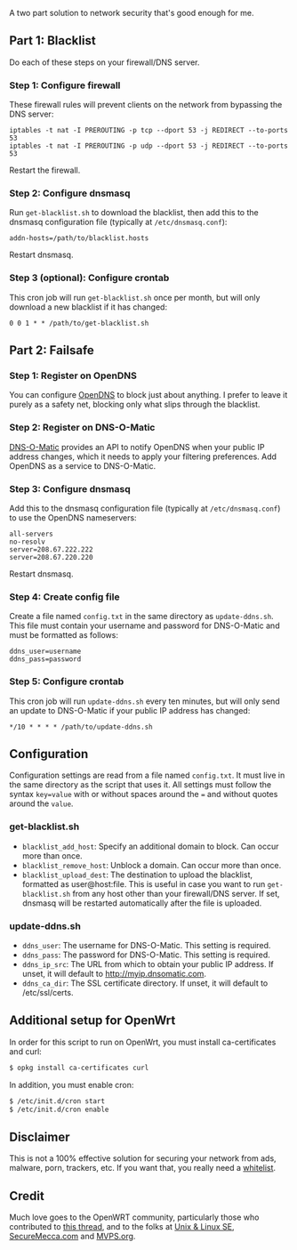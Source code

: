 A two part solution to network security that's good enough for me.

## Part 1: Blacklist

Do each of these steps on your firewall/DNS server.

### Step 1: Configure firewall

These firewall rules will prevent clients on the network from bypassing the
DNS server:

```
iptables -t nat -I PREROUTING -p tcp --dport 53 -j REDIRECT --to-ports 53
iptables -t nat -I PREROUTING -p udp --dport 53 -j REDIRECT --to-ports 53
```

Restart the firewall.

### Step 2: Configure dnsmasq

Run `get-blacklist.sh` to download the blacklist, then add this to the dnsmasq
configuration file (typically at `/etc/dnsmasq.conf`):

```
addn-hosts=/path/to/blacklist.hosts
```

Restart dnsmasq.

### Step 3 (optional): Configure crontab

This cron job will run `get-blacklist.sh` once per month, but will only
download a new blacklist if it has changed:

```
0 0 1 * * /path/to/get-blacklist.sh
```

## Part 2: Failsafe

### Step 1: Register on OpenDNS

You can configure [OpenDNS](https://www.opendns.com/) to block just about
anything. I prefer to leave it purely as a safety net, blocking only what
slips through the blacklist.

### Step 2: Register on DNS-O-Matic

[DNS-O-Matic](https://www.dnsomatic.com/) provides an API to notify OpenDNS
when your public IP address changes, which it needs to apply your filtering
preferences. Add OpenDNS as a service to DNS-O-Matic.

### Step 3: Configure dnsmasq

Add this to the dnsmasq configuration file (typically at `/etc/dnsmasq.conf`)
to use the OpenDNS nameservers:

```
all-servers
no-resolv
server=208.67.222.222
server=208.67.220.220
```

Restart dnsmasq.

### Step 4: Create config file

Create a file named `config.txt` in the same directory as `update-ddns.sh`.
This file must contain your username and password for DNS-O-Matic and must be
formatted as follows:

```
ddns_user=username
ddns_pass=password
```

### Step 5: Configure crontab

This cron job will run `update-ddns.sh` every ten minutes, but will only send
an update to DNS-O-Matic if your public IP address has changed:

```
*/10 * * * * /path/to/update-ddns.sh
```

## Configuration

Configuration settings are read from a file named `config.txt`. It must live
in the same directory as the script that uses it. All settings must follow the
syntax `key=value` with or without spaces around the `=` and without quotes
around the `value`.

### get-blacklist.sh

* `blacklist_add_host`: Specify an additional domain to block. Can occur more
  than once.
* `blacklist_remove_host`: Unblock a domain. Can occur more than once.
* `blacklist_upload_dest`: The destination to upload the blacklist, formatted
  as user@host:file. This is useful in case you want to run `get-blacklist.sh`
  from any host other than your firewall/DNS server. If set, dnsmasq will be
  restarted automatically after the file is uploaded.

### update-ddns.sh

* `ddns_user`: The username for DNS-O-Matic. This setting is required.
* `ddns_pass`: The password for DNS-O-Matic. This setting is required.
* `ddns_ip_src`: The URL from which to obtain your public IP address.  If
  unset, it will default to http://myip.dnsomatic.com.
* `ddns_ca_dir`: The SSL certificate directory. If unset, it will default to
  /etc/ssl/certs.

## Additional setup for OpenWrt

In order for this script to run on OpenWrt, you must install ca-certificates
and curl:

```sh
$ opkg install ca-certificates curl
```

In addition, you must enable cron:

```sh
$ /etc/init.d/cron start
$ /etc/init.d/cron enable
```

## Disclaimer

This is not a 100% effective solution for securing your network from ads,
malware, porn, trackers, etc. If you want that, you really need a
[whitelist](https://github.com/dave-kennedy/whitelist).

## Credit

Much love goes to the OpenWRT community, particularly those who contributed to
[this thread](https://forum.openwrt.org/viewtopic.php?id=35023), and to the
folks at [Unix & Linux SE](https://unix.stackexchange.com/),
[SecureMecca.com](http://securemecca.com/) and
[MVPS.org](http://winhelp2002.mvps.org/).

